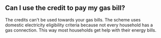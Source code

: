 ##  Can I use the credit to pay my gas bill?

The credits can't be used towards your gas bills. The scheme uses domestic
electricity eligibility criteria because not every household has a gas
connection. This way most households get help with their energy bills.
